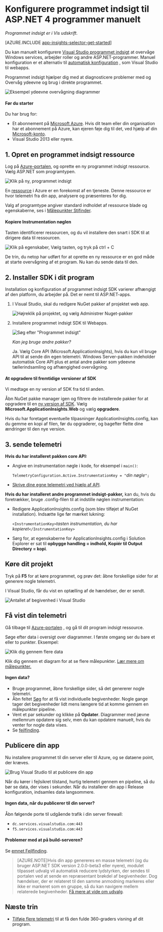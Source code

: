 <properties
    pageTitle="Indsigt til Windows programtjenester og arbejder roller | Microsoft Azure"
    description="Tilføje manuelt i programmet indsigt SDK til ASP.NET-program til at analysere brugen, tilgængelighed og ydeevne."
    services="application-insights"
    documentationCenter=".net"
    authors="alancameronwills"
    manager="douge"/>

<tags
    ms.service="application-insights"
    ms.workload="tbd"
    ms.tgt_pltfrm="ibiza"
    ms.devlang="na"
    ms.topic="get-started-article"
    ms.date="08/30/2016"
    ms.author="awills"/>


# <a name="manually-configure-application-insights-for-aspnet-4-applications"></a>Konfigurere programmet indsigt til ASP.NET 4 programmer manuelt

*Programmet indsigt er i Vis udskrift.*

[AZURE.INCLUDE [app-insights-selector-get-started](../../includes/app-insights-selector-get-started.md)]

Du kan manuelt konfigurere [Visual Studio programmet indsigt](app-insights-overview.md) at overvåge Windows services, arbejder roller og andre ASP.NET-programmer. Manuel konfiguration er et alternativ til [automatisk konfiguration](app-insights-asp-net.md) , som Visual Studio til webapps.

Programmet indsigt hjælper dig med at diagnosticere problemer med og Overvåg ydeevne og brug i direkte programmet.

![Eksempel ydeevne overvågning diagrammer](./media/app-insights-windows-services/10-perf.png)


#### <a name="before-you-start"></a>Før du starter

Du har brug for:

* Et abonnement på [Microsoft Azure](http://azure.com). Hvis dit team eller din organisation har et abonnement på Azure, kan ejeren føje dig til det, ved hjælp af din [Microsoft-konto](http://live.com).
* Visual Studio 2013 eller nyere.



## <a name="add"></a>1. Opret en programmet indsigt ressource

Log på [Azure-portalen](https://portal.azure.com/), og oprette en ny programmet indsigt ressource. Vælg ASP.NET som programtypen.

![Klik på ny, programmet indsigt](./media/app-insights-windows-services/01-new-asp.png)

En [ressource](app-insights-resources-roles-access-control.md) i Azure er en forekomst af en tjeneste. Denne ressource er hvor telemetri fra din app, analysere og præsenteres for dig.

Valg af programtype angiver standard indholdet af ressource blade og egenskaberne, ses i [Målepunkter Stifinder](app-insights-metrics-explorer.md).

#### <a name="copy-the-instrumentation-key"></a>Kopiere Instrumentation nøglen

Tasten identificerer ressourcen, og du vil installere den snart i SDK til at dirigere data til ressourcen.

![Klik på egenskaber, Vælg tasten, og tryk på ctrl + C](./media/app-insights-windows-services/02-props-asp.png)

De trin, du netop har udført for at oprette en ny ressource er en god måde at starte overvågning af et program. Nu kan du sende data til den.

## <a name="sdk"></a>2. Installer SDK i dit program

Installation og konfiguration af programmet indsigt SDK varierer afhængigt af den platform, du arbejder på. Det er nemt til ASP.NET-apps.

1. I Visual Studio, skal du redigere NuGet pakker af projektet web app.

    ![Højreklik på projektet, og vælg Administrer Nuget-pakker](./media/app-insights-windows-services/03-nuget.png)

2. Installere programmet indsigt SDK til Webapps.

    ![Søg efter "Programmet indsigt"](./media/app-insights-windows-services/04-ai-nuget.png)

    *Kan jeg bruge andre pakker?*

    Ja. Vælg Core API (Microsoft.ApplicationInsights), hvis du kun vil bruge API til at sende din egen telemetri. Windows Server-pakken indeholder automatisk Core API plus et antal andre pakker som ydeevne tællerindsamling og afhængighed overvågning. 

#### <a name="to-upgrade-to-future-sdk-versions"></a>At opgradere til fremtidige versioner af SDK

Vi medtage en ny version af SDK fra tid til anden.

Åbn NuGet pakke manager igen og filtrere de installerede pakker for at opgradere til en [ny version af SDK](https://github.com/Microsoft/ApplicationInsights-dotnet-server/releases/). Vælg **Microsoft.ApplicationInsights.Web** og vælg **opgradere**.

Hvis du har foretaget eventuelle tilpasninger ApplicationInsights.config, kan du gemme en kopi af filen, før du opgraderer, og bagefter flette dine ændringer til den nye version.


## <a name="3-send-telemetry"></a>3. sende telemetri


**Hvis du har installeret pakken core API:**

* Angive en instrumentation nøgle i kode, for eksempel i `main()`: 

    `TelemetryConfiguration.Active.InstrumentationKey = "`*din nøgle*`";` 

* [Skrive dine egne telemetri ved hjælp af API](app-insights-api-custom-events-metrics.md#ikey).


**Hvis du har installeret andre programmet indsigt-pakker,** kan du, hvis du foretrækker, bruge .config-filen til at indstille nøglen instrumentation:

* Redigere ApplicationInsights.config (som blev tilføjet af NuGet installation). Indsætte lige før mærket lukning:

    `<InstrumentationKey>`*tasten instrumentation, du har kopieret*`</InstrumentationKey>`

* Sørg for, at egenskaberne for ApplicationInsights.config i Solution Explorer er sat til **opbygge handling = indhold, Kopiér til Output Directory = kopi**.




## <a name="run"></a>Køre dit projekt

Tryk på **F5** for at køre programmet, og prøv det: åbne forskellige sider for at generere nogle telemetri.

I Visual Studio, får du vist en optælling af de hændelser, der er sendt.

![Antallet af begivenhed i Visual Studio](./media/app-insights-windows-services/appinsights-09eventcount.png)

## <a name="monitor"></a>Få vist din telemetri

Gå tilbage til [Azure-portalen](https://portal.azure.com/) , og gå til dit program indsigt ressource.


Søge efter data i oversigt over diagrammer. I første omgang ser du bare et eller to punkter. Eksempel:

![Klik dig gennem flere data](./media/app-insights-windows-services/12-first-perf.png)

Klik dig gennem et diagram for at se flere målepunkter. [Lær mere om målepunkter.](app-insights-web-monitor-performance.md)

#### <a name="no-data"></a>Ingen data?

* Bruge programmet, åbne forskellige sider, så det genererer nogle telemetri.
* Åbn feltet [Søg](app-insights-diagnostic-search.md) for at få vist individuelle begivenheder. Nogle gange tager det begivenheder lidt mens længere tid at komme gennem en målepunkter pipeline.
* Vent et par sekunder og klikke på **Opdater**. Diagrammer med jævne mellemrum opdatere sig selv, men du kan opdatere manuelt, hvis du venter for nogle data vises.
* Se [fejlfinding](app-insights-troubleshoot-faq.md).

## <a name="publish-your-app"></a>Publicere din app

Nu installere programmet til din server eller til Azure, og se dataene point, der kræves.

![Brug Visual Studio til at publicere din app](./media/app-insights-windows-services/15-publish.png)

Når du kører i fejlsikret tilstand, hurtig telemetri gennem en pipeline, så du bør se data, der vises i sekunder. Når du installerer din app i Release konfiguration, indsamles data langsommere.

#### <a name="no-data-after-you-publish-to-your-server"></a>Ingen data, når du publicerer til din server?

Åbn følgende porte til udgående trafik i din server firewall:

+ `dc.services.visualstudio.com:443`
+ `f5.services.visualstudio.com:443`


#### <a name="trouble-on-your-build-server"></a>Problemer med at på build-serveren?

Se [emnet Fejlfinding](app-insights-asp-net-troubleshoot-no-data.md#NuGetBuild).

> [AZURE.NOTE]Hvis din app genereres en masse telemetri (og du bruger ASP.NET SDK version 2.0.0-beta3 eller nyere), modulet tilpasset udvalg vil automatisk reducere lydstyrken, der sendes til portalen ved at sende en repræsentant brøkdel af begivenheder. Dog hændelser, der er relateret til den samme anmodning markeres eller ikke er markeret som en gruppe, så du kan navigere mellem relaterede begivenheder. 
> [Få mere at vide om udvalg](app-insights-sampling.md).




## <a name="next-steps"></a>Næste trin

* [Tilføje flere telemetri](app-insights-asp-net-more.md) til at få den fulde 360-graders visning af dit program.



